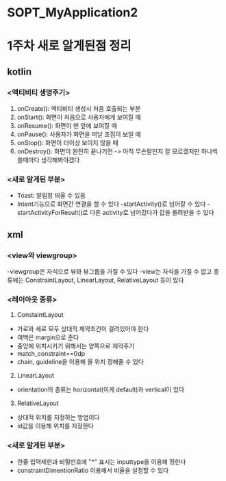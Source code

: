# SOPT_MyApplication2
# 1주차 새로 알게된점 정리
## kotlin
### <액티비티 생명주기>
1. onCreate(): 액티비티 생성시 처음 호출되는 부분
2. onStart(): 화면이 처음으로 사용자에게 보여질 때
3. onResume(): 화면이 맨 앞에 보여질 때
4. onPause(): 사용자가 화면을 떠날 조짐이 보일 때
5. onStop(): 화면이 더이상 보이지 않을 때
6. onDestroy(): 화면이 완전히 끝나기전
->  아직 무슨말인지 잘 모르겠지만 하나씩 쓸때마다 생각해봐야겠다

### <새로 알게된 부분>
- Toast: 알림창 띄울 수 있음
- Intent기능으로 화면간 연결을 할 수 있다
  -startActivity()로 넘어갈 수 있다
  -startActivityForResult()로 다른 activity로 넘어갔다가 값을 돌려받을 수 있다


## xml
### <view와 viewgroup>
-viewgroup은 자식으로 뷰와 뷰그룹을 가질 수 있다
-view는 자식을 가질 수 없고 종류에는 ConstraintLayout, LinearLayout, RelativeLayout 등이 있다

### <레이아웃 종류>
1. ConstaintLayout
- 가로와 세로 모두 상대적 제약조건이 걸려있어야 한다
- 여백은 margin으로 준다
- 중앙에 위치시키기 위해서는 양쪽으로 제약주기
- match_constraint==0dp
- chain, guideline을 이용해 올 위치 정해줄 수 있다

2. LinearLayout
- orientation의 종류는 horizontal(이게 default)과 vertical이 있다

3. RelativeLayout
- 상대적 위치를 지정하는 방법이다
- id값을 이용해 위치를 지정한다

### <새로 알게된 부분>
- 한줄 입력제한과 비밀번호에 "*" 표시는 inputtype을 이용해 정한다
- constraintDimentionRatio 이용해서 비율을 설정할 수 있다
